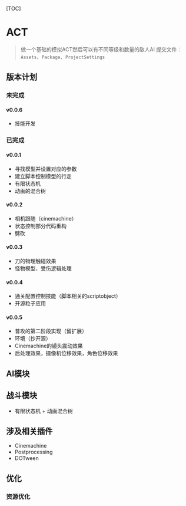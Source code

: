 [TOC]
# ACT
> 做一个基础的模拟ACT然后可以有不同等级和数量的敌人AI
> 提交文件：`Assets`、`Package`、`ProjectSettings`
## 版本计划
### 未完成
#### v0.0.6
- 技能开发


### 已完成
#### v0.0.1
- 寻找模型并设置对应的参数
- 建立脚本控制模型的行走
- 有限状态机
- 动画的混合树
#### v0.0.2
- 相机跟随（cinemachine）
- 状态控制部分代码重构
- 劈砍
#### v0.0.3
- 刀的物理触碰效果
- 怪物模型、受伤逻辑处理
#### v0.0.4
- 通关配置控制技能（脚本相关的scriptobject）
- 开源粒子应用
#### v0.0.5
- 普攻的第二阶段实现（留扩展）
- 环境（抄开源）
- Cinemachine的镜头震动效果
- 后处理效果，摄像机位移效果，角色位移效果
## AI模块
## 战斗模块
- 有限状态机 + 动画混合树
## 涉及相关插件
- Cinemachine
- Postprocessing
- DOTween
## 优化
### 资源优化